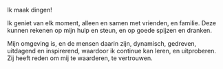 Ik maak dingen!

Ik geniet van elk moment,
alleen en samen met vrienden,
en familie. 
Deze kunnen rekenen op mijn hulp en steun,
en op goede spijzen en dranken.

Mijn omgeving is,
en de mensen daarin zijn,
dynamisch, gedreven,
uitdagend en inspirerend,
waardoor ik continue kan leren,
en uitproberen. 
Zij heeft reden om mij te waarderen,
te vertrouwen.
